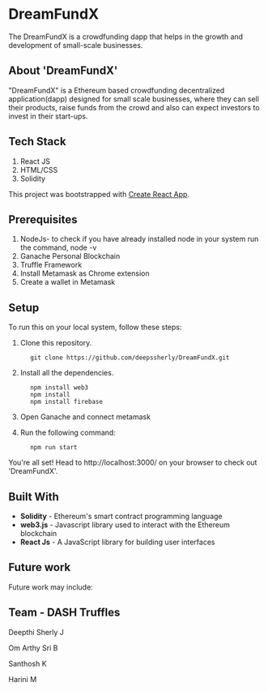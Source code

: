 # DreamFundX

The DreamFundX is a crowdfunding dapp that helps in the growth and development of small-scale businesses.

## About 'DreamFundX'

"DreamFundX" is a Ethereum based crowdfunding decentralized application(dapp) designed for small scale businesses, where they can sell their products, raise funds from the crowd and also can expect investors to invest in their start-ups.

## Tech Stack
1. React JS
2. HTML/CSS
3. Solidity

This project was bootstrapped with [Create React App](https://github.com/facebook/create-react-app).

## Prerequisites

1. NodeJs- to check if you have already installed node in your system run the command, node -v
2. Ganache Personal Blockchain
3. Truffle Framework
4. Install Metamask as Chrome extension
5. Create a wallet in Metamask

## Setup

To run this on your local system, follow these steps:

1. Clone this repository.
```
      git clone https://github.com/deepssherly/DreamFundX.git 
```

2. Install all the dependencies.
```
      npm install web3
      npm install
      npm install firebase
```

3. Open Ganache and connect metamask

4. Run the following command:
```
      npm run start
```
You're all set! Head to http://localhost:3000/ on your browser to check out 'DreamFundX'.

## Built With

* **Solidity** - Ethereum's smart contract programming language
* **web3.js** - Javascript library used to interact with the Ethereum blockchain 
* **React Js** - A JavaScript library for building user interfaces 

## Future work

Future work may include:




## Team - DASH Truffles

Deepthi Sherly J 

Om Arthy Sri B 

Santhosh K

Harini M 
